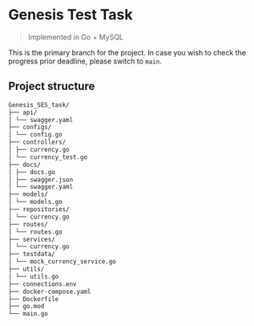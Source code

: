 # Genesis Test Task
> Implemented in Go + MySQL

This is the primary branch for the project. 
In case you wish to check the progress prior deadline, please switch to `main`.

## Project structure

```bash
Genesis_SES_task/
├── api/
│ └── swagger.yaml
├── configs/
│ └── config.go
├── controllers/
│ ├── currency.go
│ └── currency_test.go
├── docs/
│ ├── docs.go
│ ├── swagger.json
│ └── swagger.yaml
├── models/
│ └── models.go
├── repositories/
│ └── currency.go
├── routes/
│ └── routes.go
├── services/
│ └── currency.go
├── testdata/
│ └── mock_currency_service.go
├── utils/
│ └── utils.go
├── connections.env
├── docker-compose.yaml
├── Dockerfile
├── go.mod
└── main.go
```
